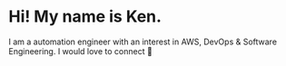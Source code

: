 # Hi! My name is Ken.

I am a automation engineer with an interest in AWS, DevOps & Software Engineering. I would love to connect 🙂
